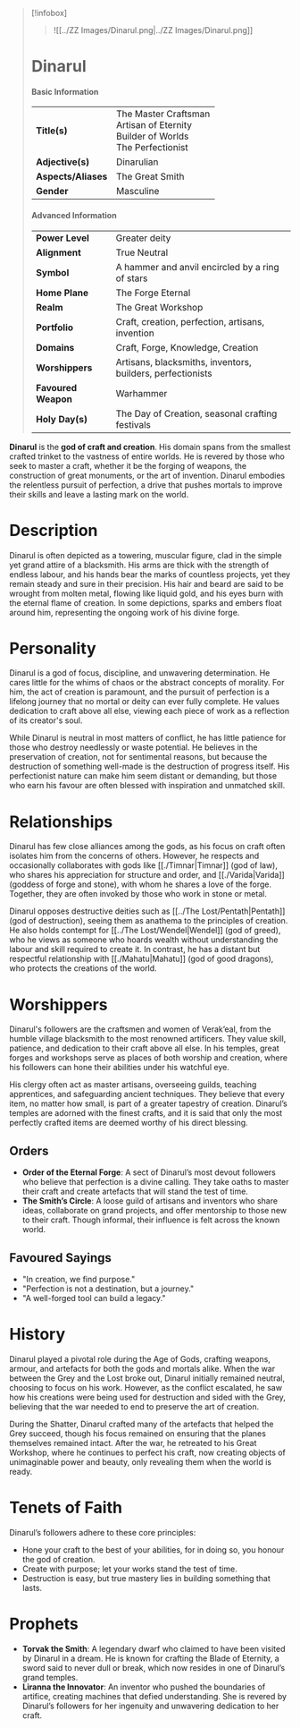 > [!infobox]
> > ![[../ZZ Images/Dinarul.png|../ZZ Images/Dinarul.png]]  
> # Dinarul
> #### Basic Information
> |  |   |
> |---|---|
> | **Title(s)** | The Master Craftsman<br>Artisan of Eternity<br>Builder of Worlds<br>The Perfectionist |
> | **Adjective(s)** | Dinarulian |
> | **Aspects/Aliases** | The Great Smith |
> | **Gender** | Masculine |
> #### Advanced Information
> |  |  | 
> | --- | --- |
> | **Power Level** | Greater deity |
> | **Alignment** | True Neutral |
> | **Symbol** | A hammer and anvil encircled by a ring of stars |
> | **Home Plane** | The Forge Eternal |
> | **Realm** | The Great Workshop |
> | **Portfolio** | Craft, creation, perfection, artisans, invention |
> | **Domains** | Craft, Forge, Knowledge, Creation |
> | **Worshippers** | Artisans, blacksmiths, inventors, builders, perfectionists |
> | **Favoured Weapon** | Warhammer |
> | **Holy Day(s)** | The Day of Creation, seasonal crafting festivals |

**Dinarul** is the **god of craft and creation**. His domain spans from the smallest crafted trinket to the vastness of entire worlds. He is revered by those who seek to master a craft, whether it be the forging of weapons, the construction of great monuments, or the art of invention. Dinarul embodies the relentless pursuit of perfection, a drive that pushes mortals to improve their skills and leave a lasting mark on the world.

# Description
Dinarul is often depicted as a towering, muscular figure, clad in the simple yet grand attire of a blacksmith. His arms are thick with the strength of endless labour, and his hands bear the marks of countless projects, yet they remain steady and sure in their precision. His hair and beard are said to be wrought from molten metal, flowing like liquid gold, and his eyes burn with the eternal flame of creation. In some depictions, sparks and embers float around him, representing the ongoing work of his divine forge.

# Personality
Dinarul is a god of focus, discipline, and unwavering determination. He cares little for the whims of chaos or the abstract concepts of morality. For him, the act of creation is paramount, and the pursuit of perfection is a lifelong journey that no mortal or deity can ever fully complete. He values dedication to craft above all else, viewing each piece of work as a reflection of its creator's soul. 

While Dinarul is neutral in most matters of conflict, he has little patience for those who destroy needlessly or waste potential. He believes in the preservation of creation, not for sentimental reasons, but because the destruction of something well-made is the destruction of progress itself. His perfectionist nature can make him seem distant or demanding, but those who earn his favour are often blessed with inspiration and unmatched skill.

# Relationships
Dinarul has few close alliances among the gods, as his focus on craft often isolates him from the concerns of others. However, he respects and occasionally collaborates with gods like [[./Timnar|Timnar]] (god of law), who shares his appreciation for structure and order, and [[./Varida|Varida]] (goddess of forge and stone), with whom he shares a love of the forge. Together, they are often invoked by those who work in stone or metal.

Dinarul opposes destructive deities such as [[../The Lost/Pentath|Pentath]] (god of destruction), seeing them as anathema to the principles of creation. He also holds contempt for [[../The Lost/Wendel|Wendel]] (god of greed), who he views as someone who hoards wealth without understanding the labour and skill required to create it. In contrast, he has a distant but respectful relationship with [[./Mahatu|Mahatu]] (god of good dragons), who protects the creations of the world.

# Worshippers
Dinarul's followers are the craftsmen and women of Verak’eal, from the humble village blacksmith to the most renowned artificers. They value skill, patience, and dedication to their craft above all else. In his temples, great forges and workshops serve as places of both worship and creation, where his followers can hone their abilities under his watchful eye. 

His clergy often act as master artisans, overseeing guilds, teaching apprentices, and safeguarding ancient techniques. They believe that every item, no matter how small, is part of a greater tapestry of creation. Dinarul’s temples are adorned with the finest crafts, and it is said that only the most perfectly crafted items are deemed worthy of his direct blessing.

## Orders
- **Order of the Eternal Forge**: A sect of Dinarul’s most devout followers who believe that perfection is a divine calling. They take oaths to master their craft and create artefacts that will stand the test of time.
- **The Smith’s Circle**: A loose guild of artisans and inventors who share ideas, collaborate on grand projects, and offer mentorship to those new to their craft. Though informal, their influence is felt across the known world.

## Favoured Sayings
- "In creation, we find purpose."
- "Perfection is not a destination, but a journey."
- "A well-forged tool can build a legacy."

# History
Dinarul played a pivotal role during the Age of Gods, crafting weapons, armour, and artefacts for both the gods and mortals alike. When the war between the Grey and the Lost broke out, Dinarul initially remained neutral, choosing to focus on his work. However, as the conflict escalated, he saw how his creations were being used for destruction and sided with the Grey, believing that the war needed to end to preserve the art of creation.

During the Shatter, Dinarul crafted many of the artefacts that helped the Grey succeed, though his focus remained on ensuring that the planes themselves remained intact. After the war, he retreated to his Great Workshop, where he continues to perfect his craft, now creating objects of unimaginable power and beauty, only revealing them when the world is ready.

# Tenets of Faith
Dinarul’s followers adhere to these core principles:
- Hone your craft to the best of your abilities, for in doing so, you honour the god of creation.
- Create with purpose; let your works stand the test of time.
- Destruction is easy, but true mastery lies in building something that lasts.

# Prophets
- **Torvak the Smith**: A legendary dwarf who claimed to have been visited by Dinarul in a dream. He is known for crafting the Blade of Eternity, a sword said to never dull or break, which now resides in one of Dinarul’s grand temples.
- **Liranna the Innovator**: An inventor who pushed the boundaries of artifice, creating machines that defied understanding. She is revered by Dinarul’s followers for her ingenuity and unwavering dedication to her craft.